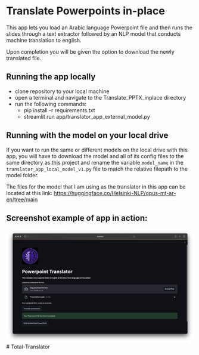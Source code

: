 # Translate Powerpoints in-place

This app lets you load an Arabic language Powerpoint file and then runs the slides through a text extractor followed by an NLP model that conducts machine translation to english.

Upon completion you will be given the option to download the newly translated file.

## Running the app locally

* clone repository to your local machine
* open a terminal and navigate to the Translate_PPTX_inplace directory
* run the following commands:
  * pip install -r requirements.txt
  * streamlit run app/translator_app_external_model.py

## Running with the model on your local drive

If you want to run the same or different models on the local drive with this app, you will have to download the model and all of its config files to the same directory as this project and rename the variable `model_name` in the `translator_app_local_model_v1.py` file to match the relative filepath to the model folder.

The files for the model that I am using as the translator in this app can be located at this link: https://huggingface.co/Helsinki-NLP/opus-mt-ar-en/tree/main

## Screenshot example of app in action:

![Screenshot example of app in action](app_screenshot/screenshot.png)# Total-Translator
